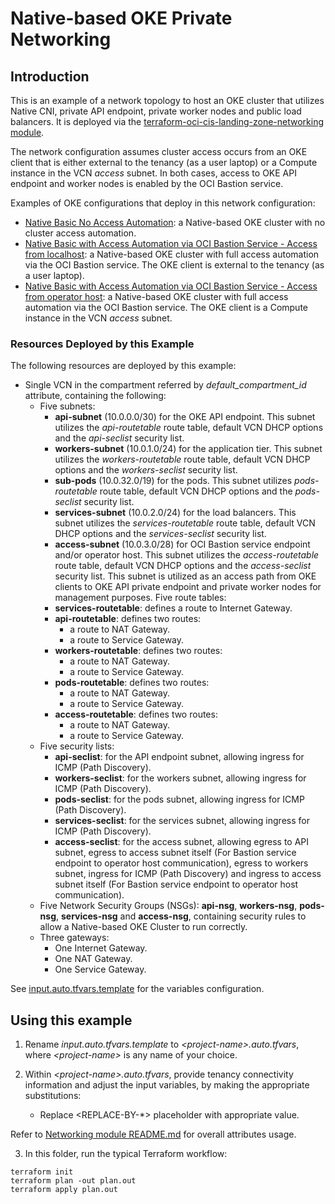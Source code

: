<!-- BEGIN_TF_DOCS -->
# Native-based OKE Private Networking

## Introduction

This is an example of a network topology to host an OKE cluster that utilizes Native CNI, private API endpoint, private worker nodes and public load balancers. It is deployed via the [terraform-oci-cis-landing-zone-networking module](https://github.com/oracle-quickstart/terraform-oci-cis-landing-zone-networking). 

The network configuration assumes cluster access occurs from an OKE client that is either external to the tenancy (as a user laptop) or a Compute instance in the VCN *access* subnet. In both cases, access to OKE API endpoint and worker nodes is enabled by the OCI Bastion service. 

Examples of OKE configurations that deploy in this network configuration:
- [Native Basic No Access Automation](https://github.com/oracle-quickstart/terraform-oci-secure-workloads/tree/main/cis-oke/examples/native/basic): a Native-based OKE cluster with no cluster access automation.
- [Native Basic with Access Automation via OCI Bastion Service - Access from localhost](https://github.com/oracle-quickstart/terraform-oci-secure-workloads/tree/main/cis-oke/examples/native/basic-access-via-bastion-from-localhost): a Native-based OKE cluster with full access automation via the OCI Bastion service. The OKE client is external to the tenancy (as a user laptop).
- [Native Basic with Access Automation via OCI Bastion Service - Access from operator host](https://github.com/oracle-quickstart/terraform-oci-secure-workloads/tree/main/cis-oke/examples/native/basic-access-via-bastion-from-operator-host): a Native-based OKE cluster with full access automation via the OCI Bastion service. The OKE client is a Compute instance in the VCN *access* subnet.

### Resources Deployed by this Example

The following resources are deployed by this example:

- Single VCN in the compartment referred by *default_compartment_id* attribute, containing the following:
    - Five subnets:
        - **api-subnet** (10.0.0.0/30) for the OKE API endpoint. This subnet utilizes the *api-routetable* route table, default VCN DHCP options and the *api-seclist* security list.
        - **workers-subnet** (10.0.1.0/24) for the application tier. This subnet utilizes the *workers-routetable* route table, default VCN DHCP options and the *workers-seclist* security list.
        - **sub-pods** (10.0.32.0/19) for the pods. This subnet utilizes *pods-routetable* route table, default VCN DHCP options and the *pods-seclist* security list.
        - **services-subnet** (10.0.2.0/24) for the load balancers. This subnet utilizes the *services-routetable* route table, default VCN DHCP options and the *services-seclist* security list.
        - **access-subnet** (10.0.3.0/28) for OCI Bastion service endpoint and/or operator host. This subnet utilizes the *access-routetable* route table, default VCN DHCP options and the *access-seclist* security list. This subnet is utilized as an access path from OKE clients to OKE API private endpoint and private worker nodes for management purposes.
    Five route tables:
        - **services-routetable**: defines a route to Internet Gateway.
        - **api-routetable**: defines two routes:
            - a route to NAT Gateway.
            - a route to Service Gateway.
        - **workers-routetable**: defines two routes:
            - a route to NAT Gateway.
            - a route to Service Gateway.   
        - **pods-routetable**: defines two routes:
            - a route to NAT Gateway.
            - a route to Service Gateway.  
        - **access-routetable**: defines two routes:
            - a route to NAT Gateway.
            - a route to Service Gateway.  
    - Five security lists:
        - **api-seclist**: for the API endpoint subnet, allowing ingress for ICMP (Path Discovery).
        - **workers-seclist**: for the workers subnet, allowing ingress for ICMP (Path Discovery).
        - **pods-seclist**: for the pods subnet, allowing ingress for ICMP (Path Discovery).
        - **services-seclist**: for the services subnet, allowing ingress for ICMP (Path Discovery).
        - **access-seclist**: for the access subnet, allowing egress to API subnet, egress to access subnet itself (For Bastion service endpoint to operator host communication), egress to workers subnet, ingress for ICMP (Path Discovery) and ingress to access subnet itself (For Bastion service endpoint to operator host communication).
    - Five Network Security Groups (NSGs): **api-nsg**, **workers-nsg**, **pods-nsg**, **services-nsg** and **access-nsg**, containing security rules to allow a Native-based OKE Cluster to run correctly.    
    - Three gateways:
        - One Internet Gateway.
        - One NAT Gateway.
        - One Service Gateway.

See [input.auto.tfvars.template](./input.auto.tfvars.template) for the variables configuration.

## Using this example
1. Rename *input.auto.tfvars.template* to *\<project-name\>.auto.tfvars*, where *\<project-name\>* is any name of your choice.

2. Within *\<project-name\>.auto.tfvars*, provide tenancy connectivity information and adjust the input variables, by making the appropriate substitutions:
   - Replace \<REPLACE-BY-\*\> placeholder with appropriate value. 
   
Refer to [Networking module README.md](https://github.com/oracle-quickstart/terraform-oci-cis-landing-zone-networking/blob/main/README.md) for overall attributes usage.

3. In this folder, run the typical Terraform workflow:
```
terraform init
terraform plan -out plan.out
terraform apply plan.out
```


